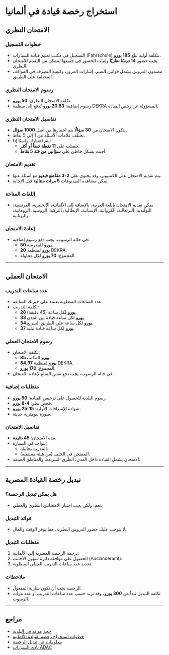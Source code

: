 # استخراج رخصة قيادة في ألمانيا

## الامتحان النظري

### خطوات التسجيل
- التسجيل في مكتب تعليم قيادة السيارات (Fahrschule) بتكلفة أولية تبلغ **185 يورو**.  
- يجب حضور **14 درسًا نظريًا** وإثبات الحضور في جميعها لتتمكن من التقدم للامتحان النظري.  
- مضمون الدروس يشمل قوانين السير، إشارات المرور، وكيفية التصرف في المواقف المختلفة على الطريق.

### رسوم الامتحان النظري
- تكلفة الامتحان النظري: **50 يورو**.  
- رسوم إضافية: **20.83 يورو** تُدفع إلى منظمة DEKRA المسؤولة عن رخص القيادة.

### تفاصيل الامتحان النظري
- يتكون الامتحان من **30 سؤالًا** يتم اختيارها من أصل **1000 سؤال**.  
- تختلف علامات الأسئلة من 1 إلى 5 نقاط.  
- يتم اعتبارك راسبًا إذا:  
  - حصلت على **11 نقطة خطأ أو أكثر**.  
  - أجبت بشكل خاطئ على **سؤالين من فئة 5 نقاط**.

### تقديم الامتحان
- يتم تقديم الامتحان على الكمبيوتر، وقد يحتوي على **2-3 مقاطع فيديو** مع أسئلة عنها.  
- يمكن مشاهدة الفيديوهات **5 مرات متتالية** قبل الإجابة.

### اللغات المتاحة
- يمكن تقديم الامتحان باللغة العربية، بالإضافة إلى الألمانية، الإنجليزية، الفرنسية، البولندية، البرتغالية، الكرواتية، الإسبانية، الإيطالية، التركية، الروسية، الرومانية، واليونانية.

### إعادة الامتحان
- في حالة الرسوب، يجب دفع رسوم إضافية:  
  - **50 يورو** للمدرسة.  
  - **20 يورو** لمنظمة DEKRA.  
  - المجموع: **70 يورو** لكل محاولة.

---

## الامتحان العملي

### عدد ساعات التدريب
- عدد الساعات المطلوبة يعتمد على خبرتك السابقة.  
- تكلفة التدريب:  
  - **28 يورو** لكل ساعة (45 دقيقة).  
  - **33 يورو** لكل ساعة قيادة بين المدن.  
  - **34 يورو** لكل ساعة على الطريق السريع.  
  - **37 يورو** لكل ساعة قيادة ليلية.

### رسوم الامتحان العملي
- تكلفة الامتحان:  
  - **85 يورو** للمكتب.  
  - **84.97 يورو** لمنظمة DEKRA.  
  - المجموع: **170 يورو**.  
- في حالة الرسوب، يجب دفع نفس المبلغ لإعادة الامتحان.

### متطلبات إضافية
- رسوم البلدية للحصول على ترخيص القيادة: **50 يورو**.  
- فحص نظر: **4-8 يورو**.  
- شهادة الإسعافات الأولية: **15-25 يورو**.  
- صورة بيومترية حديثة.

### تفاصيل الامتحان
- مدة الامتحان: **45 دقيقة**.  
- يتواجد في السيارة:  
  - المدرب بجانبك.  
  - الممتحن في الخلف (من هيئة مستقلة).  
- الامتحان يشمل القيادة داخل المدن، الطرق السريعة، والمناطق الضيقة.

---

## تبديل رخصة القيادة المصرية

### هل يمكن تبديل الرخصة؟
- نعم، ولكن يجب اجتياز الامتحانين النظري والعملي.

### فوائد التبديل
- لا يتوجب عليك حضور الدروس النظرية، مما يوفر الوقت والمال.

### متطلبات التبديل
1. ترجمة الرخصة المصرية إلى الألمانية.  
2. الحصول على موافقة دائرة شؤون الأجانب (Ausländeramt).  
3. تحديد عدد ساعات التدريب العملي المطلوبة.

### ملاحظات
- الرخصة يجب أن تكون سارية المفعول.  
- تكلفة التبديل تبدأ من **300 يورو**، وقد تزيد حسب عدد ساعات التدريب أو عدد مرات الرسوب.

---

## مراجع

- [حجز موعد في البلدية](https://service.berlin.de/dienstleistung/327537/)  
- [خطوات استخراج رخصة القيادة الألمانية](http://www.euarabic.com/2016/07/fuhrerschein.html)  
- [معلومات عن تبديل الرخصة](http://www.fahrschule-berlin-prenzlauer-berg.de/german%20driving%20license%20exchange.html)  
- [نادي السيارات ADAC](https://www.adac.de/)